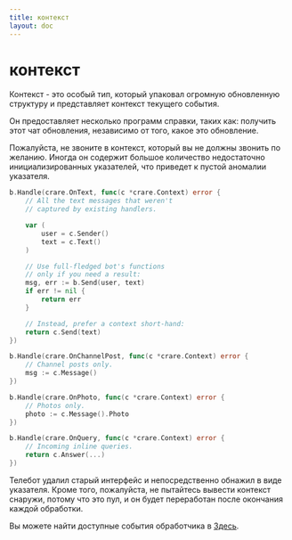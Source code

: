 ```yaml
---
title: контекст
layout: doc
---
```


# контекст

Контекст - это особый тип, который упаковал огромную обновленную структуру и представляет контекст текущего события.

Он предоставляет несколько программ справки, таких как: получить этот чат обновления, независимо от того, какое это обновление.

Пожалуйста, не звоните в контекст, который вы не должны звонить по желанию. Иногда он содержит большое количество недостаточно инициализированных указателей, что приведет к пустой аномалии указателя.

```go
b.Handle(crare.OnText, func(c *crare.Context) error {
	// All the text messages that weren't
	// captured by existing handlers.

	var (
		user = c.Sender()
		text = c.Text()
	)

	// Use full-fledged bot's functions
	// only if you need a result:
	msg, err := b.Send(user, text)
	if err != nil {
		return err
	}

	// Instead, prefer a context short-hand:
	return c.Send(text)
})

b.Handle(crare.OnChannelPost, func(c *crare.Context) error {
	// Channel posts only.
	msg := c.Message()
})

b.Handle(crare.OnPhoto, func(c *crare.Context) error {
	// Photos only.
	photo := c.Message().Photo
})

b.Handle(crare.OnQuery, func(c *crare.Context) error {
	// Incoming inline queries.
	return c.Answer(...)
})
```

Телебот удалил старый интерфейс и непосредственно обнажил в виде указателя. Кроме того, пожалуйста, не пытайтесь вывести контекст снаружи, потому что это пул, и он будет переработан после окончания каждой обработки.

Вы можете найти доступные события обработчика в [Здесь](https://pkg.go.dev/gopkg.in/crare.v1#pkg-constants).